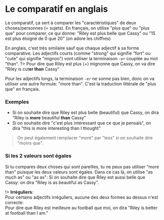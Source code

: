 # Le comparatif en anglais
Le comparatif, ça sert à comparer les "caractéristiques" de deux choses/personnes (= sujets). En français, on utilise "plus que" ou "plus <adjectif> que" pour comparer, ce qui donne: "Riley est plus belle que Cassy" ou "15 est plus éloigné de 0 que 20" (on adore les chiffres)

En anglais, c'est très similaire sauf que chaque adjectif à sa forme comparative. Les adjectifs courts (comme "strong" qui signifie "fort" ou "cute" qui signifie "mignon") vont utiliser la terminaison `-er` couplée au mot "than". 
?> Pour dire que Riley est plus (+) mignonne que Cassy, on va dire "Riley is cut**er than** Cassy"

Pour les adjectifs longs, la terminaison `-er` ne sonne pas bien, donc on va utiliser une autre formule: "more than". C'est la traduction littérale de "plus que" en français. 

### Exemples
- Si on souhaite dire que Riley est plus belle (beautiful) que Cassy, on dira "Riley is **more** beautiful **than** Cassy"
- Si on souhaite dire "c'est plus intéressant que ce que je pensais", on dira "this is more interesting than I thought" 

> On peut également remplacer "more" par "less" si on souhaite dire "moins que". 

### Si les 2 valeurs sont égales
Si tu compares deux choses qui sont pareilles, tu ne peux pas utiliser "more than" puisque les deux valeurs sont égales. Dans ce cas là, on utilise "as much as" ou "as <adjectif> as": 
Si on souhaite dire que Riley est aussi belle que Cassy: on dira "Riley is as beautiful as Cassy".

!> **Irréguliers**:\
Pour certains adjectifs irréguliers, aucune des deux formes au dessus n'est correcte:\
Pour dire que Riley est meilleure au football que moi, on dira "Riley is better at football than I am."
